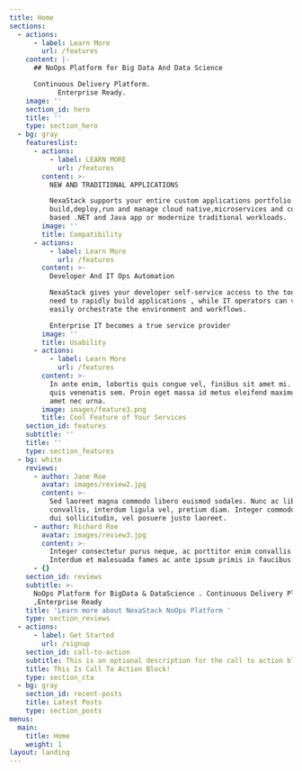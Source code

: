 ```yaml
---
title: Home
sections:
  - actions:
      - label: Learn More
        url: /features
    content: |-
      ## NoOps Platform for Big Data And Data Science

      Continuous Delivery Platform.
            Enterprise Ready.
    image: ''
    section_id: hero
    title: ''
    type: section_hero
  - bg: gray
    featureslist:
      - actions:
          - label: LEARN MORE
            url: /features
        content: >-
          NEW AND TRADITIONAL APPLICATIONS

          NexaStack supports your entire custom applications portfolio.Rapidly
          build,deploy,run and manage cloud native,microservices and container
          based .NET and Java app or modernize traditional workloads.
        image: ''
        title: Compatibility
      - actions:
          - label: Learn More
            url: /features
        content: >-
          Developer And IT Ops Automation

          NexaStack gives your developer self-service access to the tools they
          need to rapidly build applications , while IT operators can very
          easily orchestrate the environment and workflows.

          Enterprise IT becomes a true service provider
        image: ''
        title: Usability
      - actions:
          - label: Learn More
            url: /features
        content: >-
          In ante enim, lobortis quis congue vel, finibus sit amet mi. Aenean
          quis venenatis sem. Proin eget massa id metus eleifend maximus sit
          amet nec urna.
        image: images/feature3.png
        title: Cool Feature of Your Services
    section_id: features
    subtitle: ''
    title: ''
    type: section_features
  - bg: white
    reviews:
      - author: Jane Roe
        avatar: images/review2.jpg
        content: >-
          Sed laoreet magna commodo libero euismod sodales. Nunc ac libero
          convallis, interdum ligula vel, pretium diam. Integer commodo sem at
          dui sollicitudin, vel posuere justo laoreet.
      - author: Richard Roe
        avatar: images/review3.jpg
        content: >-
          Integer consectetur purus neque, ac porttitor enim convallis vitae.
          Interdum et malesuada fames ac ante ipsum primis in faucibus.
      - {}
    section_id: reviews
    subtitle: >-
      NoOps Platform for BigData & DataScience . Continuous Delivery Platform
      ,Enterprise Ready
    title: 'Learn more about NexaStack NoOps Platform '
    type: section_reviews
  - actions:
      - label: Get Started
        url: /signup
    section_id: call-to-action
    subtitle: This is an optional description for the call to action block.
    title: This Is Call To Action Block!
    type: section_cta
  - bg: gray
    section_id: recent-posts
    title: Latest Posts
    type: section_posts
menus:
  main:
    title: Home
    weight: 1
layout: landing
---
```


